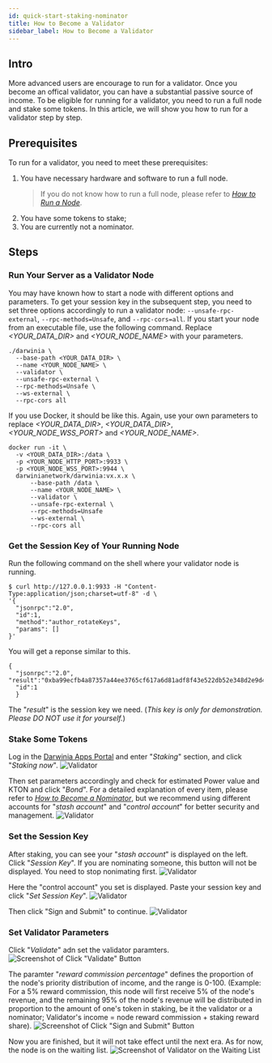 ```yaml
---
id: quick-start-staking-nominator
title: How to Become a Validator
sidebar_label: How to Become a Validator
---
```


## Intro

More advanced users are encourage to run for a validator. Once you become an offical validator, you can have a substantial passive source of income. To be eligible for running for a validator, you need to run a full node and stake some tokens. In this article, we will show you how to run for a validator step by step. 

## Prerequisites

To run for a validator, you need to meet these prerequisites:

1. You have necessary hardware and software to run a full node.
    >  If you do not know how to run a full node, please refer to [*How to Run a Node*](./wiki-tut-node).
2. You have some tokens to stake;
3. You are currently not a nominator.

## Steps

### Run Your Server as a Validator Node

You may have known how to start a node with different options and parameters. To get your session key in the subsequent step, you need to set three options accordingly to run a validator node: `--unsafe-rpc-external`, `--rpc-methods=Unsafe`, and `--rpc-cors=all`.
If you start your node from an executable file, use the following command. Replace *<YOUR_DATA_DIR>* and *<YOUR_NODE_NAME>* with your parameters.
```
./darwinia \
  --base-path <YOUR_DATA_DIR> \
  --name <YOUR_NODE_NAME> \
  --validator \
  --unsafe-rpc-external \
  --rpc-methods=Unsafe \
  --ws-external \
  --rpc-cors all
```

If you use Docker, it should be like this. Again, use your own parameters to replace *<YOUR_DATA_DIR>*, *<YOUR_DATA_DIR>*, *<YOUR_NODE_WSS_PORT>* and *<YOUR_NODE_NAME>*.
```
docker run -it \
  -v <YOUR_DATA_DIR>:/data \
  -p <YOUR_NODE_HTTP_PORT>:9933 \
  -p <YOUR_NODE_WSS_PORT>:9944 \
  darwinianetwork/darwinia:vx.x.x \
      --base-path /data \
      --name <YOUR_NODE_NAME> \
      --validator \
      --unsafe-rpc-external \
      --rpc-methods=Unsafe
      --ws-external \
      --rpc-cors all
```

### Get the Session Key of Your Running Node

Run the following command on the shell where your validator node is running.
```
$ curl http://127.0.0.1:9933 -H "Content-Type:application/json;charset=utf-8" -d \
'{
  "jsonrpc":"2.0",
  "id":1,
  "method":"author_rotateKeys",
  "params": []
}'
```

You will get a reponse similar to this.
```
{
  "jsonrpc":"2.0", "result":"0xba99ecfb4a87357a44ee3765cf617a6d81adf8f43e522db52e348d2e9d45ccde12d53d562e14bb18523fbc3032b786f44b2b92340f4756386d4baec68bbfb882bbaccce1440c84d7f5b67c8ecb956345130d5dbd07adfeba3d9482f95d9dec6c68d085323e61590f850c38244dd2d2bc4055548d9edfd0471f47da7667c17fe8",
  "id":1
  }
```
The "*result*" is the session key we need. (*This key is only for demonstration. Please DO NOT use it for yourself.*)

### Stake Some Tokens

Log in the [Darwinia Apps Portal](https://apps.darwinia.network) and enter "*Staking*" section, and click "*Staking now*".
![Validator](assets/quick_start/darwinia-staking-validator-01.png)

Then set parameters accordingly and check for estimated Power value and KTON and click "*Bond*". For a detailed explanation of every item, please refer to [*How to Become a Nominator*](./quick-start-nominator), but we recommend using different accounts for "*stash account*" and "*control account*" for better security and management.
![Validator](assets/quick_start/darwinia-staking-validator-02.png)

### Set the Session Key

After staking, you can see your "*stash account*" is displayed on the left. Click "*Session Key*". If you are nominating someone, this button will not be displayed. You need to stop nonimating first.
![Validator](assets/quick_start/darwinia-staking-validator-03.png)

Here the "control account" you set is displayed. Paste your session key and click "*Set Session Key*".
![Validator](assets/quick_start/darwinia-staking-validator-04.png)

Then click "Sign and Submit" to continue.
![Validator](assets/quick_start/darwinia-staking-validator-05.png)

### Set Validator Parameters

Click "*Validate*" adn set the validator paramters.
![Screenshot of Click "Validate" Button](assets/quick_start/darwinia-staking-validator-06.png)

The paramter "*reward commission percentage*" defines the proportion of the node's priority distribution of income, and the range is 0-100. (Example: For a 5% reward commission, this node will first receive 5% of the node's revenue, and the remaining 95% of the node's revenue will be distributed in proportion to the amount of one's token in staking, be it the validator or a nominator; Validator's income = node reward commission + staking reward share).
 ![Screenshot of Click "Sign and Submit" Button](assets/quick_start/darwinia-staking-validator-07.png)

Now you are finished, but it will not take effect until the next era. As for now, the node is on the waiting list.
 ![Screenshot of Validator on the Waiting List](assets/quick_start/darwinia-staking-validator-08.png)

